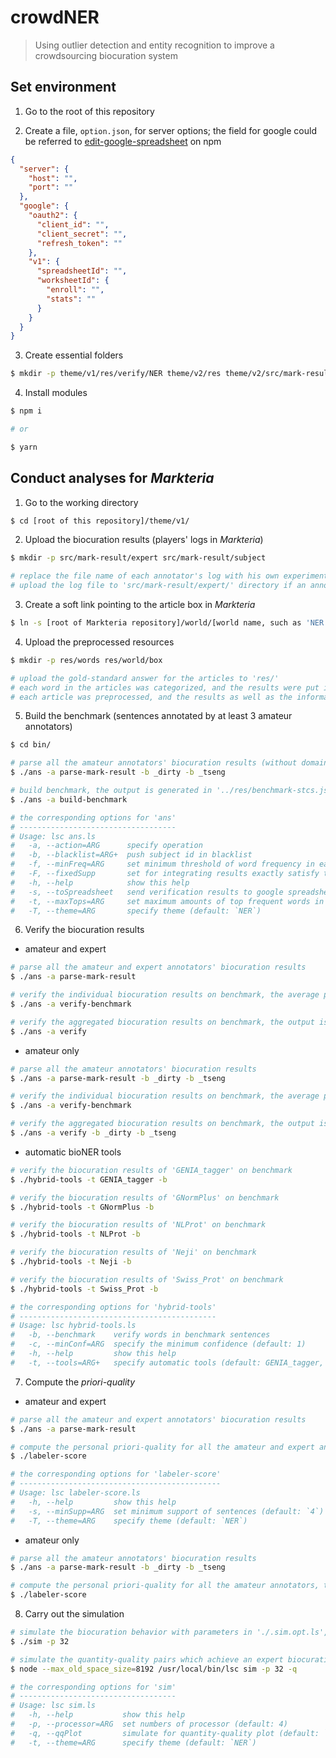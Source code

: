 # crowdNER

> Using outlier detection and entity recognition to improve a crowdsourcing biocuration system

## Set environment

1. Go to the root of this repository

2. Create a file, `option.json`, for server options; the field for google could be referred to [edit-google-spreadsheet](https://www.npmjs.com/package/edit-google-spreadsheet) on npm

```json
{
  "server": {
    "host": "",
    "port": ""
  },
  "google": {
    "oauth2": {
      "client_id": "",
      "client_secret": "",
      "refresh_token": ""
    },
    "v1": {
      "spreadsheetId": "",
      "worksheetId": {
        "enroll": "",
        "stats": ""
      }
    }
  }
}
```

3. Create essential folders

```bash
$ mkdir -p theme/v1/res/verify/NER theme/v2/res theme/v2/src/mark-result
```

4. Install modules

```bash
$ npm i

# or

$ yarn
```

## Conduct analyses for _Markteria_

1. Go to the working directory

```bash
$ cd [root of this repository]/theme/v1/
```

2. Upload the biocuration results (players' logs in _Markteria_)

```bash
$ mkdir -p src/mark-result/expert src/mark-result/subject

# replace the file name of each annotator's log with his own experiment ID (such as '_dirty')
# upload the log file to 'src/mark-result/expert/' directory if an annotator is expert; otherwise, to 'src/mark-result/subject/' directory
```

3. Create a soft link pointing to the article box in _Markteria_

```bash
$ ln -s [root of Markteria repository]/world/[world name, such as 'NER' or 'PPI']/res/box/ src/
```

4. Upload the preprocessed resources

```bash
$ mkdir -p res/words res/world/box

# upload the gold-standard answer for the articles to 'res/'
# each word in the articles was categorized, and the results were put into 'res/words/'
# each article was preprocessed, and the results as well as the information of annototors were put into 'res/world/'
```

5. Build the benchmark (sentences annotated by at least 3 amateur annotators)

```bash
$ cd bin/

# parse all the amateur annotators' biocuration results (without domain expert), the output is generated in '../res/mark-result.json'
$ ./ans -a parse-mark-result -b _dirty -b _tseng

# build benchmark, the output is generated in '../res/benchmark-stcs.json'
$ ./ans -a build-benchmark

# the corresponding options for 'ans'
# -----------------------------------
# Usage: lsc ans.ls
#   -a, --action=ARG      specify operation
#   -b, --blacklist=ARG+  push subject id in blacklist
#   -f, --minFreq=ARG     set minimum threshold of word frequency in each article to be extracted
#   -F, --fixedSupp       set for integrating results exactly satisfy the required support (default: more than minimum support)
#   -h, --help            show this help
#   -s, --toSpreadsheet   send verification results to google spreadsheet (default: `false`)
#   -t, --maxTops=ARG     set maximum amounts of top frequent words in each article to be extracted
#   -T, --theme=ARG       specify theme (default: `NER`)
```

6. Verify the biocuration results

- amateur and expert

```bash
# parse all the amateur and expert annotators' biocuration results
$ ./ans -a parse-mark-result

# verify the individual biocuration results on benchmark, the average performance would be shown on the command line
$ ./ans -a verify-benchmark

# verify the aggregated biocuration results on benchmark, the output is generated in '../res/verify/NER/verification.json'
$ ./ans -a verify
```

- amateur only

```bash
# parse all the amateur annotators' biocuration results
$ ./ans -a parse-mark-result -b _dirty -b _tseng

# verify the individual biocuration results on benchmark, the average performance would be shown on the command line
$ ./ans -a verify-benchmark

# verify the aggregated biocuration results on benchmark, the output is generated in '../res/verify/NER/verification.json'
$ ./ans -a verify -b _dirty -b _tseng
```

- automatic bioNER tools

```bash
# verify the biocuration results of 'GENIA_tagger' on benchmark
$ ./hybrid-tools -t GENIA_tagger -b

# verify the biocuration results of 'GNormPlus' on benchmark
$ ./hybrid-tools -t GNormPlus -b

# verify the biocuration results of 'NLProt' on benchmark
$ ./hybrid-tools -t NLProt -b

# verify the biocuration results of 'Neji' on benchmark
$ ./hybrid-tools -t Neji -b

# verify the biocuration results of 'Swiss_Prot' on benchmark
$ ./hybrid-tools -t Swiss_Prot -b

# the corresponding options for 'hybrid-tools'
# --------------------------------------------
# Usage: lsc hybrid-tools.ls
#   -b, --benchmark    verify words in benchmark sentences
#   -c, --minConf=ARG  specify the minimum confidence (default: 1)
#   -h, --help         show this help
#   -t, --tools=ARG+   specify automatic tools (default: GENIA_tagger, GNormPlus, NLProt, Neji, Swiss_Prot)
```

7. Compute the _priori-quality_

- amateur and expert

```bash
# parse all the amateur and expert annotators' biocuration results
$ ./ans -a parse-mark-result

# compute the personal priori-quality for all the amateur and expert annotators, the output is generated in '../res/verify/NER/labeler-score.json'
$ ./labeler-score

# the corresponding options for 'labeler-score'
# ---------------------------------------------
# Usage: lsc labeler-score.ls
#   -h, --help         show this help
#   -s, --minSupp=ARG  set minimum support of sentences (default: `4`)
#   -T, --theme=ARG    specify theme (default: `NER`)
```

- amateur only

```bash
# parse all the amateur annotators' biocuration results
$ ./ans -a parse-mark-result -b _dirty -b _tseng

# compute the personal priori-quality for all the amateur annotators, the output is generated in '../res/verify/NER/labeler-score.json'
$ ./labeler-score
```

8. Carry out the simulation

```bash
# simulate the biocuration behavior with parameters in './.sim.opt.ls', the output is generated in '../res/verify/NER/sim-verification.json'
$ ./sim -p 32

# simulate the quantity-quality pairs which achieve an expert biocuration level, the output is generated in '../res/verify/NER/quantity-quality.json'
$ node --max_old_space_size=8192 /usr/local/bin/lsc sim -p 32 -q

# the corresponding options for 'sim'
# -----------------------------------
# Usage: lsc sim.ls
#   -h, --help           show this help
#   -p, --processor=ARG  set numbers of processor (default: 4)
#   -q, --qqPlot         simulate for quantity-quality plot (default: `false`)
#   -t, --theme=ARG      specify theme (default: `NER`)
```
